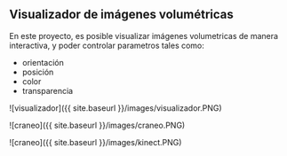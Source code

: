 ## Visualizador de imágenes volumétricas

En este proyecto, es posible visualizar imágenes volumetricas de manera interactiva, y poder controlar parametros tales como:
* orientación
* posición
* color
* transparencia


![visualizador]({{ site.baseurl }}/images/visualizador.PNG)

![craneo]({{ site.baseurl }}/images/craneo.PNG)

![craneo]({{ site.baseurl }}/images/kinect.PNG)
